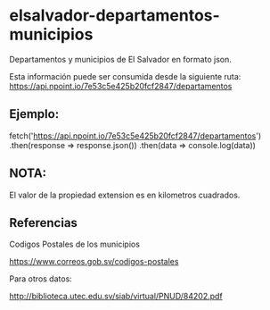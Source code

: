 # elsalvador-departamentos-municipios
Departamentos y municipios de El Salvador en formato json.

Esta información puede ser consumida desde la siguiente ruta:
https://api.npoint.io/7e53c5e425b20fcf2847/departamentos

## Ejemplo:

fetch('https://api.npoint.io/7e53c5e425b20fcf2847/departamentos')
.then(response => response.json())
.then(data => console.log(data))

## NOTA:

El valor de la propiedad extension es en kilometros cuadrados.

## Referencias

Codigos Postales de los municipios

https://www.correos.gob.sv/codigos-postales

Para otros datos:

http://biblioteca.utec.edu.sv/siab/virtual/PNUD/84202.pdf
